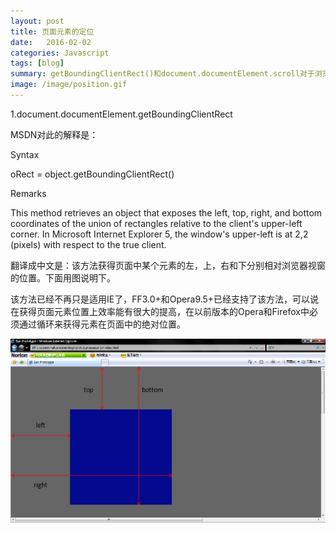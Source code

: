 ```yaml
---
layout: post
title: 页面元素的定位 
date:   2016-02-02 
categories: Javascript
tags: [blog]  
summary: getBoundingClientRect()和document.documentElement.scroll对于浏览器兼容性的应用
image: /image/position.gif
---
```

1.document.documentElement.getBoundingClientRect

MSDN对此的解释是：

Syntax


oRect = object.getBoundingClientRect()


Remarks

This method retrieves an object that exposes the left, top, right, and bottom coordinates of the union of rectangles relative to the client's upper-left corner. In Microsoft Internet Explorer 5, the window's upper-left is at 2,2 (pixels) with respect to the true client.

翻译成中文是：该方法获得页面中某个元素的左，上，右和下分别相对浏览器视窗的位置。下面用图说明下。 

该方法已经不再只是适用IE了，FF3.0+和Opera9.5+已经支持了该方法，可以说在获得页面元素位置上效率能有很大的提高，在以前版本的Opera和Firefox中必须通过循环来获得元素在页面中的绝对位置。

![position.gif](/image/position.gif)

